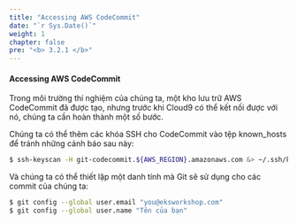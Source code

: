 ```yaml
---
title: "Accessing AWS CodeCommit"
date: "`r Sys.Date()`"
weight: 1
chapter: false
pre: "<b> 3.2.1 </b>"
---
```


#### Accessing AWS CodeCommit

Trong môi trường thí nghiệm của chúng ta, một kho lưu trữ AWS CodeCommit đã được tạo, nhưng trước khi Cloud9 có thể kết nối được với nó, chúng ta cần hoàn thành một số bước.

Chúng ta có thể thêm các khóa SSH cho CodeCommit vào tệp known_hosts để tránh những cảnh báo sau này:

```bash
$ ssh-keyscan -H git-codecommit.${AWS_REGION}.amazonaws.com &> ~/.ssh/known_hosts
```

Và chúng ta có thể thiết lập một danh tính mà Git sẽ sử dụng cho các commit của chúng ta:

```bash
$ git config --global user.email "you@eksworkshop.com"
$ git config --global user.name "Tên của bạn"
```



